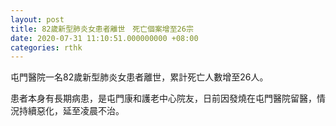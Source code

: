 ```yaml
---
layout: post
title: 82歲新型肺炎女患者離世　死亡個案增至26宗
date: 2020-07-31 11:10:51.000000000 +08:00
categories: rthk
---
```


屯門醫院一名82歲新型肺炎女患者離世，累計死亡人數增至26人。

患者本身有長期病患，是屯門康和護老中心院友，日前因發燒在屯門醫院留醫，情況持續惡化，延至凌晨不治。

